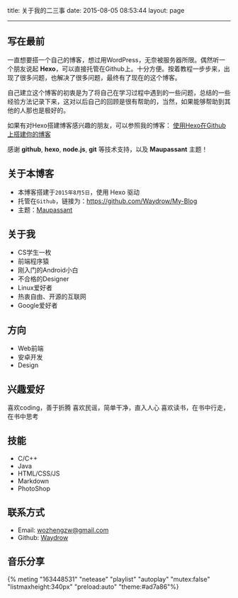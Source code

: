 title: 关于我的二三事
date: 2015-08-05 08:53:44
layout: page
<!-- comments: true -->
---

## 写在最前
一直想要搭一个自己的博客，想过用WordPress，无奈被服务器所限。偶然听一个朋友说起 **Hexo**，可以直接托管在Github上。十分方便。按着教程一步步来，出现了很多问题，也解决了很多问题，最终有了现在的这个博客。

自己建立这个博客的初衷是为了将自己在学习过程中遇到的一些问题，总结的一些经验方法记录下来，这对以后自己的回顾是很有帮助的，当然，如果能够帮助到其他的人那也是极好的。

如果有对Hexo搭建博客感兴趣的朋友，可以参照我的博客：
[使用Hexo在Github上搭建你的博客](http://blog.waydrow.com/2015/08/14/%E4%BD%BF%E7%94%A8Hexo%E5%9C%A8Github%E4%B8%8A%E6%90%AD%E5%BB%BA%E4%BD%A0%E7%9A%84%E5%8D%9A%E5%AE%A2/)

感谢 **github**, **hexo**, **node.js**, **git** 等技术支持，以及 __Maupassant__ 主题！

## 关于本博客
- 本博客搭建于`2015年8月5日`，使用 Hexo 驱动
- 托管在`Github`，链接为：<https://github.com/Waydrow/My-Blog>
- 主题：[Maupassant](https://github.com/tufu9441/maupassant-hexo)

## 关于我
- CS学生一枚
- 前端程序猿
- 刚入门的Android小白
- 不合格的Designer
- Linux爱好者
- 热衷自由、开源的互联网
- Google爱好者

## 方向
- Web前端
- 安卓开发
- Design

## 兴趣爱好
喜欢coding，善于折腾
喜欢民谣，简单干净，直入人心
喜欢读书，在书中行走，在书中思考

## 技能
- C/C++
- Java
- HTML/CSS/JS
- Markdown
- PhotoShop

## 联系方式
- Email: [wozhengzw@gmail.com](mailto:wozhengzw@gmail.com)
- Github: [Waydrow](https://github.com/waydrow)

## 音乐分享
{% meting "163448531" "netease" "playlist" "autoplay" "mutex:false" "listmaxheight:340px" "preload:auto" "theme:#ad7a86"%}
<div style="margin-bottom: 20px"></div>

<!-- 网易云外链 -->
<!-- <div align="center" style="margin-top: 30px;">
	<iframe frameborder="no" border="0" marginwidth="0" marginheight="0" width=330 height=450 src="//music.163.com/outchain/player?type=0&id=163448531&auto=1&height=430"></iframe>
</div> -->

<!-- ## 最近访客 -->
<!-- <ul class="ds-recent-visitors" data-num-items="30" data-avatar-size="56"></ul> -->
